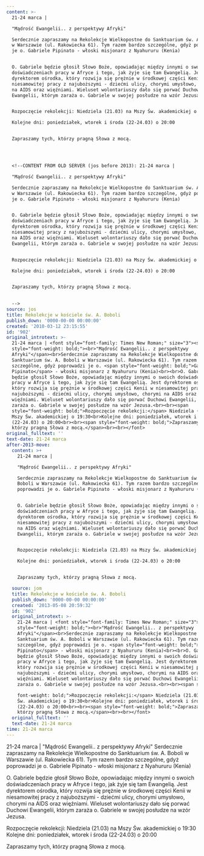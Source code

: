 ```yaml
---
content: >-
  21-24 marca | 

  "Mądrość Ewangelii.. z perspektywy Afryki"

  Serdecznie zapraszamy na Rekolekcje Wielkopostne do Sanktuarium św. A. Boboli
  w Warszawie (ul. Rakowiecka 61). Tym razem bardzo szczególne, gdyż poprowadzi
  je o. Gabriele Pipinato - włoski misjonarz z Nyahururu (Kenia)


  O. Gabriele będzie głosił Słowo Boże, opowiadając między innymi o swoich
  doświadczeniach pracy w Afryce i tego, jak żyje się tam Ewangelią. Jest
  dyrektorem ośrodka, który rozwija się prężnie w środkowej części Kenii w
  niesamowitej pracy z najuboższymi - dziećmi ulicy, chorymi umysłowo, chorymi
  na AIDS oraz więźniami. Wieluset wolontariuszy dało się porwać Duchowi
  Ewangelii, którym zaraża o. Gabriele w swojej posłudze na wzór Jezusa.


  Rozpoczęcie rekolekcji: Niedziela (21.03) na Mszy Św. akademickiej o 19:30

  Kolejne dni: poniedziałek, wtorek i środa (22-24.03) o 20:00


  Zapraszamy tych, którzy pragną Słowa z mocą.




  <!--CONTENT FROM OLD SERVER (jos before 2013): 21-24 marca | 

  "Mądrość Ewangelii.. z perspektywy Afryki"

  Serdecznie zapraszamy na Rekolekcje Wielkopostne do Sanktuarium św. A. Boboli
  w Warszawie (ul. Rakowiecka 61). Tym razem bardzo szczególne, gdyż poprowadzi
  je o. Gabriele Pipinato - włoski misjonarz z Nyahururu (Kenia)


  O. Gabriele będzie głosił Słowo Boże, opowiadając między innymi o swoich
  doświadczeniach pracy w Afryce i tego, jak żyje się tam Ewangelią. Jest
  dyrektorem ośrodka, który rozwija się prężnie w środkowej części Kenii w
  niesamowitej pracy z najuboższymi - dziećmi ulicy, chorymi umysłowo, chorymi
  na AIDS oraz więźniami. Wieluset wolontariuszy dało się porwać Duchowi
  Ewangelii, którym zaraża o. Gabriele w swojej posłudze na wzór Jezusa.


  Rozpoczęcie rekolekcji: Niedziela (21.03) na Mszy Św. akademickiej o 19:30

  Kolejne dni: poniedziałek, wtorek i środa (22-24.03) o 20:00


  Zapraszamy tych, którzy pragną Słowa z mocą.

           
  -->
source: jos
title: Rekolekcje w kościele św. A. Boboli
publish_down: '0000-00-00 00:00:00'
created: '2010-03-12 23:15:55'
id: '902'
original_introtext: >-
  21-24 marca | <font style="font-family: Times New Roman;" size="3"><span
  style="font-weight: bold;"><br>"Mądrość Ewangelii.. z perspektywy
  Afryki"</span><br>Serdecznie zapraszamy na Rekolekcje Wielkopostne do
  Sanktuarium św. A. Boboli w Warszawie (ul. Rakowiecka 61). Tym razem bardzo
  szczególne, gdyż poprowadzi je o. <span style="font-weight: bold;">Gabriele
  Pipinato</span> - włoski misjonarz z Nyahururu (Kenia)<br><br>O. Gabriele
  będzie głosił Słowo Boże, opowiadając między innymi o swoich doświadczeniach
  pracy w Afryce i tego, jak żyje się tam Ewangelią. Jest dyrektorem ośrodka,
  który rozwija się prężnie w środkowej części Kenii w niesamowitej pracy z
  najuboższymi - dziećmi ulicy, chorymi umysłowo, chorymi na AIDS oraz
  więźniami. Wieluset wolontariuszy dało się porwać Duchowi Ewangelii, którym
  zaraża o. Gabriele w swojej posłudze na wzór Jezusa.<br><br><span
  style="font-weight: bold;">Rozpoczęcie rekolekcji:</span> Niedziela (21.03) na
  Mszy Św. akademickiej o 19:30<br>Kolejne dni: poniedziałek, wtorek i środa
  (22-24.03) o 20:00<br><br><span style="font-weight: bold;">Zapraszamy tych,
  którzy pragną Słowa z mocą.</span><br><br></font>         
original_fulltext: ''
text-date: 21-24 marca
after-2013-move:
  content: >+
    21-24 marca | 

    "Mądrość Ewangelii.. z perspektywy Afryki"

    Serdecznie zapraszamy na Rekolekcje Wielkopostne do Sanktuarium św. A.
    Boboli w Warszawie (ul. Rakowiecka 61). Tym razem bardzo szczególne, gdyż
    poprowadzi je o. Gabriele Pipinato - włoski misjonarz z Nyahururu (Kenia)


    O. Gabriele będzie głosił Słowo Boże, opowiadając między innymi o swoich
    doświadczeniach pracy w Afryce i tego, jak żyje się tam Ewangelią. Jest
    dyrektorem ośrodka, który rozwija się prężnie w środkowej części Kenii w
    niesamowitej pracy z najuboższymi - dziećmi ulicy, chorymi umysłowo, chorymi
    na AIDS oraz więźniami. Wieluset wolontariuszy dało się porwać Duchowi
    Ewangelii, którym zaraża o. Gabriele w swojej posłudze na wzór Jezusa.


    Rozpoczęcie rekolekcji: Niedziela (21.03) na Mszy Św. akademickiej o 19:30

    Kolejne dni: poniedziałek, wtorek i środa (22-24.03) o 20:00


    Zapraszamy tych, którzy pragną Słowa z mocą.

  source: jom
  title: Rekolekcje w kościele św. A. Boboli
  publish_down: '0000-00-00 00:00:00'
  created: '2013-05-08 20:59:32'
  id: '902'
  original_introtext: >-
    21-24 marca | <font style="font-family: Times New Roman;" size="3"><span
    style="font-weight: bold;"><br>"Mądrość Ewangelii.. z perspektywy
    Afryki"</span><br>Serdecznie zapraszamy na Rekolekcje Wielkopostne do
    Sanktuarium św. A. Boboli w Warszawie (ul. Rakowiecka 61). Tym razem bardzo
    szczególne, gdyż poprowadzi je o. <span style="font-weight: bold;">Gabriele
    Pipinato</span> - włoski misjonarz z Nyahururu (Kenia)<br><br>O. Gabriele
    będzie głosił Słowo Boże, opowiadając między innymi o swoich doświadczeniach
    pracy w Afryce i tego, jak żyje się tam Ewangelią. Jest dyrektorem ośrodka,
    który rozwija się prężnie w środkowej części Kenii w niesamowitej pracy z
    najuboższymi - dziećmi ulicy, chorymi umysłowo, chorymi na AIDS oraz
    więźniami. Wieluset wolontariuszy dało się porwać Duchowi Ewangelii, którym
    zaraża o. Gabriele w swojej posłudze na wzór Jezusa.<br><br><span style="

    font-weight: bold;">Rozpoczęcie rekolekcji:</span> Niedziela (21.03) na Mszy
    Św. akademickiej o 19:30<br>Kolejne dni: poniedziałek, wtorek i środa
    (22-24.03) o 20:00<br><br><span style="font-weight: bold;">Zapraszamy tych,
    którzy pragną Słowa z mocą.</span><br><br></font>
  original_fulltext: ''
  text-date: 21-24 marca
time: 21-24 marca
---
```

21-24 marca | 
"Mądrość Ewangelii.. z perspektywy Afryki"
Serdecznie zapraszamy na Rekolekcje Wielkopostne do Sanktuarium św. A. Boboli w Warszawie (ul. Rakowiecka 61). Tym razem bardzo szczególne, gdyż poprowadzi je o. Gabriele Pipinato - włoski misjonarz z Nyahururu (Kenia)

O. Gabriele będzie głosił Słowo Boże, opowiadając między innymi o swoich doświadczeniach pracy w Afryce i tego, jak żyje się tam Ewangelią. Jest dyrektorem ośrodka, który rozwija się prężnie w środkowej części Kenii w niesamowitej pracy z najuboższymi - dziećmi ulicy, chorymi umysłowo, chorymi na AIDS oraz więźniami. Wieluset wolontariuszy dało się porwać Duchowi Ewangelii, którym zaraża o. Gabriele w swojej posłudze na wzór Jezusa.

Rozpoczęcie rekolekcji: Niedziela (21.03) na Mszy Św. akademickiej o 19:30
Kolejne dni: poniedziałek, wtorek i środa (22-24.03) o 20:00

Zapraszamy tych, którzy pragną Słowa z mocą.



<!--CONTENT FROM OLD SERVER (jos before 2013): 21-24 marca | 
"Mądrość Ewangelii.. z perspektywy Afryki"
Serdecznie zapraszamy na Rekolekcje Wielkopostne do Sanktuarium św. A. Boboli w Warszawie (ul. Rakowiecka 61). Tym razem bardzo szczególne, gdyż poprowadzi je o. Gabriele Pipinato - włoski misjonarz z Nyahururu (Kenia)

O. Gabriele będzie głosił Słowo Boże, opowiadając między innymi o swoich doświadczeniach pracy w Afryce i tego, jak żyje się tam Ewangelią. Jest dyrektorem ośrodka, który rozwija się prężnie w środkowej części Kenii w niesamowitej pracy z najuboższymi - dziećmi ulicy, chorymi umysłowo, chorymi na AIDS oraz więźniami. Wieluset wolontariuszy dało się porwać Duchowi Ewangelii, którym zaraża o. Gabriele w swojej posłudze na wzór Jezusa.

Rozpoczęcie rekolekcji: Niedziela (21.03) na Mszy Św. akademickiej o 19:30
Kolejne dni: poniedziałek, wtorek i środa (22-24.03) o 20:00

Zapraszamy tych, którzy pragną Słowa z mocą.

         
-->

<!--{{json:{"created_date":"2010-03-12 23:15:55","publish_down":"0000-00-00 00:00:00","id":"902"}}}-->